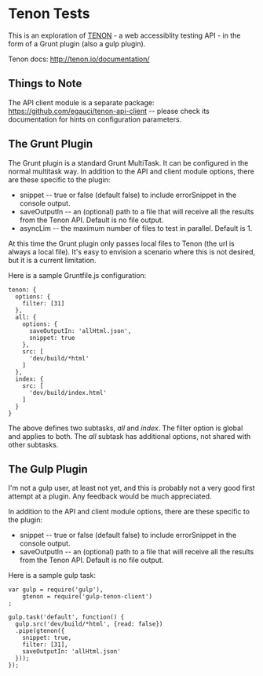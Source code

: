 Tenon Tests
===========

This is an exploration of [TENON](http://tenon.io/) - a web accessiblity testing API - in
the form of a Grunt plugin (also a gulp plugin).

Tenon docs: http://tenon.io/documentation/


Things to Note
--------------

The API client module is a separate package: https://github.com/egauci/tenon-api-client --
please check its documentation for hints on configuration parameters.

The Grunt Plugin
----------------

The Grunt plugin is a standard Grunt MultiTask. It can be configured in the normal multitask
way. In addition to the API and client module options, there are these specific to the plugin:

- snippet -- true or false (default false) to include errorSnippet in the console output.
- saveOutputIn -- an (optional) path to a file that will receive all the results from the Tenon API. Default is no file output.
- asyncLim -- the maximum number of files to test in parallel. Default is 1.

At this time the Grunt plugin only passes local files to Tenon (the url is always a local file). It's easy
to envision a scenario where this is not desired, but it is a current limitation.

Here is a sample Gruntfile.js configuration:

    tenon: {
      options: {
        filter: [31]
      },
      all: {
        options: {
          saveOutputIn: 'allHtml.json',
          snippet: true
        },
        src: [
          'dev/build/*html'
        ]
      },
      index: {
        src: [
          'dev/build/index.html'
        ]
      }
    }

The above defines two subtasks, *all* and *index*. The filter option is global and applies to both. The *all* subtask
has additional options, not shared with other subtasks.

The Gulp Plugin
---------------

I'm not a gulp user, at least not yet, and this is probably not a very good first attempt at a plugin.
Any feedback would be much appreciated.

In addition to the API and client module options, there are these specific to the plugin:

- snippet -- true or false (default false) to include errorSnippet in the console output.
- saveOutputIn -- an (optional) path to a file that will receive all the results from the Tenon API. Default is no file output.

Here is a sample gulp task:

    var gulp = require('gulp'),
        gtenon = require('gulp-tenon-client')
    ;

    gulp.task('default', function() {
      gulp.src('dev/build/*html', {read: false})
      .pipe(gtenon({
        snippet: true,
        filter: [31],
        saveOutputIn: 'allHtml.json'
      }));
    });
